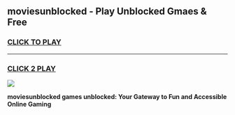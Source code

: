 
## moviesunblocked - Play Unblocked Gmaes & Free
<h3>
<a href="https://news.freeplayer.one?title=moviesunblocked&ref=23F">CLICK TO PLAY</a></h3>
<hr>

<h3>
<a href="https://news.freeplayer.one?title=moviesunblocked&ref=23F">CLICK 2 PLAY</a>
  
</h3>

<a href="https://news.freeplayer.one?title=moviesunblocked&ref=23F/"><img src="https://clearcache.store/games.png"></a>


**moviesunblocked games unblocked: Your Gateway to Fun and Accessible Online Gaming**
